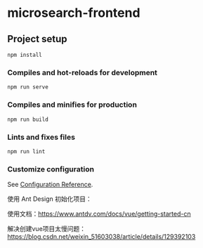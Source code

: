 # microsearch-frontend

## Project setup
```
npm install
```

### Compiles and hot-reloads for development
```
npm run serve
```

### Compiles and minifies for production
```
npm run build
```

### Lints and fixes files
```
npm run lint
```

### Customize configuration
See [Configuration Reference](https://cli.vuejs.org/config/).





使用 Ant Design 初始化项目：

使用文档：https://www.antdv.com/docs/vue/getting-started-cn

解决创建vue项目太慢问题：https://blog.csdn.net/weixin_51603038/article/details/129392103